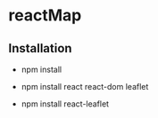 # reactMap

## Installation

- npm install

- npm install react react-dom leaflet

- npm install react-leaflet
